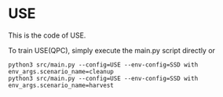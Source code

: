 # USE
This is the code of USE.

To train USE(QPC), simply execute the main.py script directly or 
```shell
python3 src/main.py --config=USE --env-config=SSD with env_args.scenario_name=cleanup
python3 src/main.py --config=USE --env-config=SSD with env_args.scenario_name=harvest

